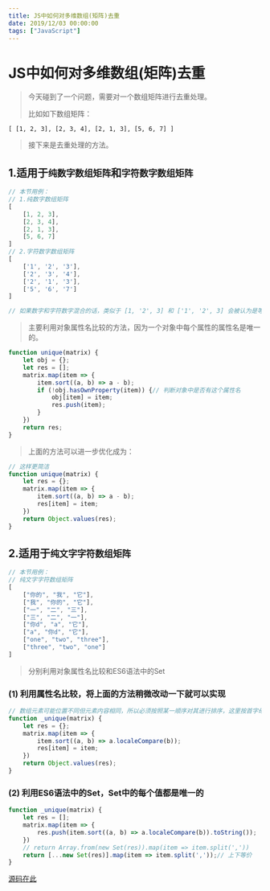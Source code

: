 ```yaml
---
title: JS中如何对多维数组(矩阵)去重
date: 2019/12/03 00:00:00
tags: ["JavaScript"]
---
```


# JS中如何对多维数组(矩阵)去重
<ClientOnly>
  <display-bar :displayData="$frontmatter"></display-bar>
</ClientOnly>

> 今天碰到了一个问题，需要对一个数组矩阵进行去重处理。
>
> 比如如下数组矩阵：
>
``[ [1, 2, 3], [2, 3, 4], [2, 1, 3], [5, 6, 7] ]``
>
> 接下来是去重处理的方法。

## 1.适用于`纯数字数组矩阵`和`字符数字数组矩阵`

```js
// 本节用例：
// 1.纯数字数组矩阵
[
	[1, 2, 3],
	[2, 3, 4],
	[2, 1, 3],
	[5, 6, 7]
]
// 2.字符数字数组矩阵
[
	['1', '2', '3'],
	['2', '3', '4'],
	['2', '1', '3'],
	['5', '6', '7']
]

// 如果数字和字符数字混合的话，类似于 [1, '2', 3] 和 ['1', '2', 3] 会被认为是等价的...
```
> 主要利用对象属性名比较的方法，因为一个对象中每个属性的属性名是唯一的。

```js
function unique(matrix) {
    let obj = {};
    let res = [];
    matrix.map(item => {
        item.sort((a, b) => a - b);
        if (!obj.hasOwnProperty(item)) {// 判断对象中是否有这个属性名
            obj[item] = item;
            res.push(item);
        }
    })
    return res;
}
```
> 上面的方法可以进一步优化成为：

```js
// 这样更简洁
function unique(matrix) {
    let res = {};
    matrix.map(item => {
        item.sort((a, b) => a - b);
        res[item] = item;
    })
    return Object.values(res);
}
```

## 2.适用于`纯文字字符数组矩阵`

```js
// 本节用例：
// 纯文字字符数组矩阵
[
	["你的", "我", "它"],
    ["我", "你的", "它"],
    ["一", "二", "三"],
    ["三", "二", "一"],
    ["你d", "a", "它"],
    ["a", "你d", "它"],
    ["one", "two", "three"],
    ["three", "two", "one"]
]
```
> 分别利用对象属性名比较和ES6语法中的Set

### (1) 利用属性名比较，将上面的方法稍微改动一下就可以实现
```js
// 数组元素可能位置不同但元素内容相同，所以必须按照某一顺序对其进行排序，这里按首字母对字符串进行排序
function _unique(matrix) {
    let res = {};
    matrix.map(item => {
        item.sort((a, b) => a.localeCompare(b));
        res[item] = item;
    })
    return Object.values(res);
}
```
### (2) 利用ES6语法中的Set，Set中的每个值都是唯一的
```js
function _unique(matrix) {
    let res = [];
    matrix.map(item => {
        res.push(item.sort((a, b) => a.localeCompare(b)).toString());
    })
    // return Array.from(new Set(res)).map(item => item.split(','))
    return [...new Set(res)].map(item => item.split(','));// 上下等价
}
```
[源码在此](https://github.com/StarlightUnion/Blog-Content/tree/master/DataProcess/5.%E5%A4%9A%E7%BB%B4%E6%95%B0%E7%BB%84%E5%8E%BB%E9%87%8D)


